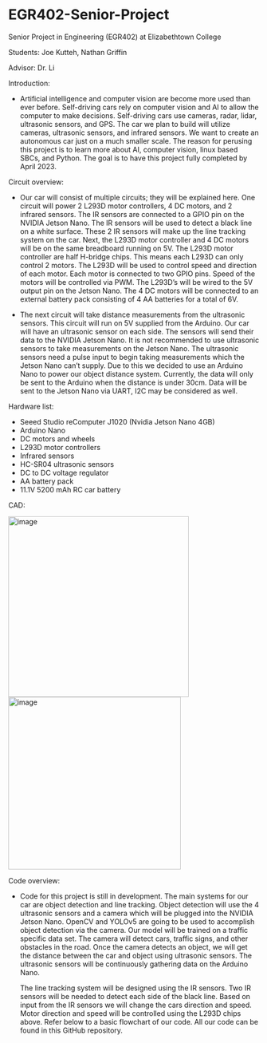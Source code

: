 # EGR402-Senior-Project

Senior Project in Engineering (EGR402) at Elizabethtown College

Students: Joe Kutteh, Nathan Griffin 

Advisor: Dr. Li

Introduction:
- Artificial intelligence and computer vision are become more used than ever before. Self-driving cars rely on computer vision and AI to allow the computer to make decisions. Self-driving cars use cameras, radar, lidar, ultrasonic sensors, and GPS. The car we plan to build will utilize cameras, ultrasonic sensors, and infrared sensors. We want to create an autonomous car just on a much smaller scale. The reason for perusing this project is to learn more about AI, computer vision, linux based SBCs, and Python. The goal is to have this project fully completed by April 2023.

Circuit overview:
- Our car will consist of multiple circuits; they will be explained here. One circuit will power 2 L293D motor controllers, 4 DC motors, and 2 infrared sensors. The IR sensors are connected to a GPIO pin on the NVIDIA Jetson Nano. The IR sensors will be used to detect a black line on a white surface. These 2 IR sensors will make up the line tracking system on the car. Next, the L293D motor controller and 4 DC motors will be on the same breadboard running on 5V. The L293D motor controller are half H-bridge chips. This means each L293D can only control 2 motors. The L293D will be used to control speed and direction of each motor. Each motor is connected to two GPIO pins. Speed of the motors will be controlled via PWM. The L293D’s will be wired to the 5V output pin on the Jetson Nano. The 4 DC motors will be connected to an external battery pack consisting of 4 AA batteries for a total of 6V.

- The next circuit will take distance measurements from the ultrasonic sensors. This circuit will run on 5V supplied from the Arduino. Our car will have an ultrasonic sensor on each side. The sensors will send their data to the NVIDIA Jetson Nano. It is not recommended to use ultrasonic sensors to take measurements on the Jetson Nano. The ultrasonic sensors need a pulse input to begin taking measurements which the Jetson Nano can’t supply. Due to this we decided to use an Arduino Nano to power our object distance system. Currently, the data will only be sent to the Arduino when the distance is under 30cm. Data will be sent to the Jetson Nano via UART, I2C may be considered as well.

Hardware list:
- Seeed Studio reComputer J1020 (Nvidia Jetson Nano 4GB)
- Arduino Nano
- DC motors and wheels
- L293D motor controllers
- Infrared sensors
- HC-SR04 ultrasonic sensors
- DC to DC voltage regulator
- AA battery pack
- 11.1V 5200 mAh RC car battery

CAD:

<img width="362" alt="image" src="https://user-images.githubusercontent.com/112097864/221240351-55a34382-772d-492a-a540-6bccaf650c7c.png">

<img width="346" alt="image" src="https://user-images.githubusercontent.com/112097864/221240429-df82163e-abb6-490f-b8e6-f355b0086d81.png">

Code overview:
- Code for this project is still in development. The main systems for our car are object detection and line tracking. Object detection will use the 4 ultrasonic sensors and a camera which will be plugged into the NVIDIA Jetson Nano. OpenCV and YOLOv5 are going to be used to accomplish object detection via the camera. Our model will be trained on a traffic specific data set. The camera will detect cars, traffic signs, and other obstacles in the road. Once the camera detects an object, we will get the distance between the car and object using ultrasonic sensors. The ultrasonic sensors will be continuously gathering data on the Arduino Nano.

	The line tracking system will be designed using the IR sensors. Two IR sensors will be needed to detect each side of the black line. Based on input from the IR sensors we will change the cars direction and speed. Motor direction and speed will be controlled using the L293D chips above. Refer below to a basic flowchart of our code. All our code can be found in this GitHub repository.



